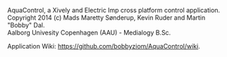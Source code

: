 AquaControl, a Xively and Electric Imp cross platform control application.		  
Copyright 2014 (c) Mads Maretty Sønderup, Kevin Ruder and Martin "Bobby" Dal.	  
Aalborg Univesity Copenhagen (AAU) - Medialogy B.Sc.					

Application Wiki: https://github.com/bobbyziom/AquaControl/wiki.



